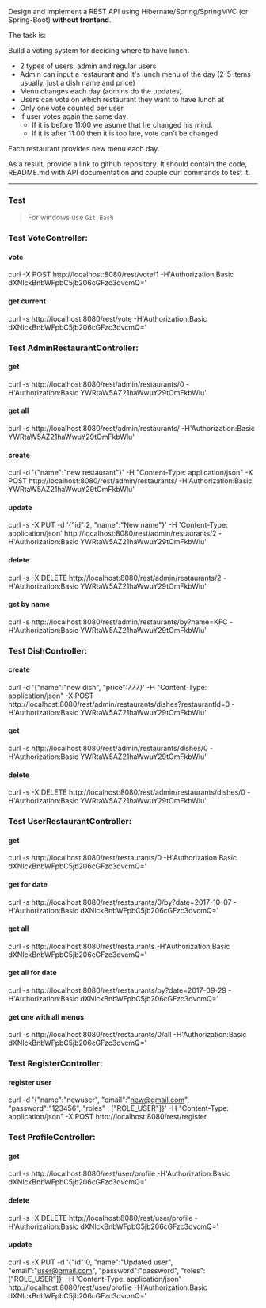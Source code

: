 Design and implement a REST API using Hibernate/Spring/SpringMVC (or Spring-Boot) **without frontend**.

The task is:

Build a voting system for deciding where to have lunch.

 * 2 types of users: admin and regular users
 * Admin can input a restaurant and it's lunch menu of the day (2-5 items usually, just a dish name and price)
 * Menu changes each day (admins do the updates)
 * Users can vote on which restaurant they want to have lunch at
 * Only one vote counted per user
 * If user votes again the same day:
    - If it is before 11:00 we asume that he changed his mind.
    - If it is after 11:00 then it is too late, vote can't be changed

Each restaurant provides new menu each day.

As a result, provide a link to github repository. It should contain the code, README.md with API documentation and couple curl commands to test it.

-----------------------------

### Test 
> For windows use `Git Bash`


### Test VoteController:

#### vote
curl -X POST http://localhost:8080/rest/vote/1 -H'Authorization:Basic dXNlckBnbWFpbC5jb206cGFzc3dvcmQ='

#### get current
curl -s http://localhost:8080/rest/vote -H'Authorization:Basic dXNlckBnbWFpbC5jb206cGFzc3dvcmQ='


### Test AdminRestaurantController:

#### get
curl -s http://localhost:8080/rest/admin/restaurants/0 -H'Authorization:Basic YWRtaW5AZ21haWwuY29tOmFkbWlu'

#### get all
curl -s http://localhost:8080/rest/admin/restaurants/ -H'Authorization:Basic YWRtaW5AZ21haWwuY29tOmFkbWlu'

#### create
curl -d '{"name":"new restaurant"}' -H "Content-Type: application/json" -X POST http://localhost:8080/rest/admin/restaurants/ -H'Authorization:Basic YWRtaW5AZ21haWwuY29tOmFkbWlu'

#### update
curl -s -X PUT -d '{"id":2, "name":"New name"}' -H 'Content-Type: application/json' http://localhost:8080/rest/admin/restaurants/2 -H'Authorization:Basic YWRtaW5AZ21haWwuY29tOmFkbWlu'

#### delete
curl -s -X DELETE http://localhost:8080/rest/admin/restaurants/2 -H'Authorization:Basic YWRtaW5AZ21haWwuY29tOmFkbWlu'

#### get by name
curl -s http://localhost:8080/rest/admin/restaurants/by?name=KFC -H'Authorization:Basic YWRtaW5AZ21haWwuY29tOmFkbWlu'


### Test DishController:

#### create
curl -d '{"name":"new dish", "price":777}' -H "Content-Type: application/json" -X POST http://localhost:8080/rest/admin/restaurants/dishes?restaurantId=0 -H'Authorization:Basic YWRtaW5AZ21haWwuY29tOmFkbWlu'

#### get
curl -s http://localhost:8080/rest/admin/restaurants/dishes/0 -H'Authorization:Basic YWRtaW5AZ21haWwuY29tOmFkbWlu'

#### delete
curl -s -X DELETE http://localhost:8080/rest/admin/restaurants/dishes/0 -H'Authorization:Basic YWRtaW5AZ21haWwuY29tOmFkbWlu'


### Test UserRestaurantController:

#### get
curl -s http://localhost:8080/rest/restaurants/0 -H'Authorization:Basic dXNlckBnbWFpbC5jb206cGFzc3dvcmQ='

#### get for date
curl -s http://localhost:8080/rest/restaurants/0/by?date=2017-10-07 -H'Authorization:Basic dXNlckBnbWFpbC5jb206cGFzc3dvcmQ='

#### get all
curl -s http://localhost:8080/rest/restaurants -H'Authorization:Basic dXNlckBnbWFpbC5jb206cGFzc3dvcmQ='

#### get all for date
curl -s http://localhost:8080/rest/restaurants/by?date=2017-09-29 -H'Authorization:Basic dXNlckBnbWFpbC5jb206cGFzc3dvcmQ='

#### get one with all menus
curl -s http://localhost:8080/rest/restaurants/0/all -H'Authorization:Basic dXNlckBnbWFpbC5jb206cGFzc3dvcmQ='


### Test RegisterController:

#### register user
curl -d '{"name":"newuser", "email":"new@gmail.com", "password":"123456", "roles" : ["ROLE_USER"]}' -H "Content-Type: application/json" -X POST http://localhost:8080/rest/register


### Test ProfileController:

#### get
curl -s http://localhost:8080/rest/user/profile -H'Authorization:Basic dXNlckBnbWFpbC5jb206cGFzc3dvcmQ='

#### delete
curl -s -X DELETE http://localhost:8080/rest/user/profile -H'Authorization:Basic dXNlckBnbWFpbC5jb206cGFzc3dvcmQ='

#### update
curl -s -X PUT -d '{"id":0, "name":"Updated user", "email":"user@gmail.com", "password":"password", "roles":["ROLE_USER"]}' -H 'Content-Type: application/json' http://localhost:8080/rest/user/profile -H'Authorization:Basic dXNlckBnbWFpbC5jb206cGFzc3dvcmQ='
